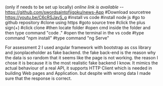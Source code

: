 (only if needs to be set up locally)
*online link is available* -- https://github.com/swordsaintofjigoku/news-App
#Download sourcetree  https://youtu.be/C6cRSJayS_g
#install vs code
#install node js
#go to github repository
#clone using https
#goto source tree
#click the plus sign(+)
#click clone 
#then locate folder
#open cmd inside the folder and then type command "code ."
#open the terminal in the vs code
#type command "npm install"
#type command "ng Serve"


For assessment 2 I used angular framework with bootstrap as css library and jsonplaceholder as fake backend. the fake back-end is the reason why the data is so random that it seems like the page is not working. the reason I chose it is because it is the most realistic fake backend I know. It mimics the actual behaviour of a real API, it supports HTTP Client which is needed in building Web pages and Application. but despite with wrong data I made sure that the response is correct.
